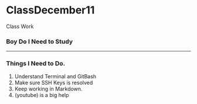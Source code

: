 # ClassDecember11
Class Work
### Boy Do I Need to Study
---
### Things I Need to Do.
1. Understand Terminal and GitBash
2. Make sure SSH Keys is resolved
3. Keep working in Markdown.
4. (youtube) is a big help
